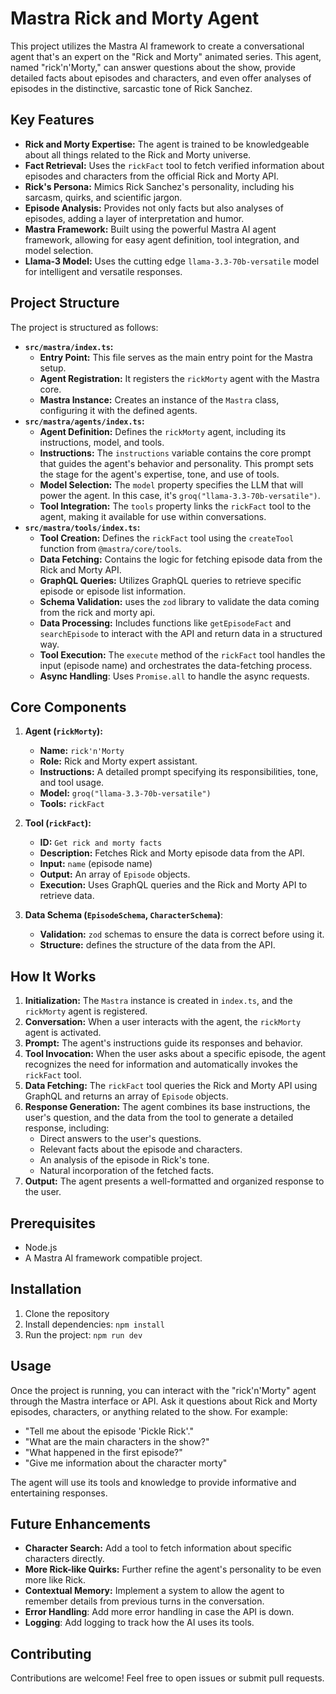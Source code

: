 # Mastra Rick and Morty Agent

This project utilizes the Mastra AI framework to create a conversational agent that's an expert on the "Rick and Morty" animated series. This agent, named "rick'n'Morty," can answer questions about the show, provide detailed facts about episodes and characters, and even offer analyses of episodes in the distinctive, sarcastic tone of Rick Sanchez.

## Key Features

*   **Rick and Morty Expertise:** The agent is trained to be knowledgeable about all things related to the Rick and Morty universe.
*   **Fact Retrieval:** Uses the `rickFact` tool to fetch verified information about episodes and characters from the official Rick and Morty API.
*   **Rick's Persona:** Mimics Rick Sanchez's personality, including his sarcasm, quirks, and scientific jargon.
*   **Episode Analysis:** Provides not only facts but also analyses of episodes, adding a layer of interpretation and humor.
*   **Mastra Framework:** Built using the powerful Mastra AI agent framework, allowing for easy agent definition, tool integration, and model selection.
* **Llama-3 Model:** Uses the cutting edge `llama-3.3-70b-versatile` model for intelligent and versatile responses.

## Project Structure

The project is structured as follows:

*   **`src/mastra/index.ts`:**
    *   **Entry Point:** This file serves as the main entry point for the Mastra setup.
    *   **Agent Registration:** It registers the `rickMorty` agent with the Mastra core.
    *   **Mastra Instance:** Creates an instance of the `Mastra` class, configuring it with the defined agents.
*   **`src/mastra/agents/index.ts`:**
    *   **Agent Definition:** Defines the `rickMorty` agent, including its instructions, model, and tools.
    *   **Instructions:** The `instructions` variable contains the core prompt that guides the agent's behavior and personality. This prompt sets the stage for the agent's expertise, tone, and use of tools.
    *   **Model Selection:** The `model` property specifies the LLM that will power the agent. In this case, it's `groq("llama-3.3-70b-versatile")`.
    *   **Tool Integration:**  The `tools` property links the `rickFact` tool to the agent, making it available for use within conversations.
*   **`src/mastra/tools/index.ts`:**
    *   **Tool Creation:** Defines the `rickFact` tool using the `createTool` function from `@mastra/core/tools`.
    *   **Data Fetching:** Contains the logic for fetching episode data from the Rick and Morty API.
    *   **GraphQL Queries:** Utilizes GraphQL queries to retrieve specific episode or episode list information.
    * **Schema Validation:** uses the `zod` library to validate the data coming from the rick and morty api.
    *   **Data Processing:** Includes functions like `getEpisodeFact` and `searchEpisode` to interact with the API and return data in a structured way.
    *   **Tool Execution:** The `execute` method of the `rickFact` tool handles the input (episode name) and orchestrates the data-fetching process.
    * **Async Handling**: Uses `Promise.all` to handle the async requests.

## Core Components

1.  **Agent (`rickMorty`):**
    *   **Name:** `rick'n'Morty`
    *   **Role:** Rick and Morty expert assistant.
    *   **Instructions:** A detailed prompt specifying its responsibilities, tone, and tool usage.
    *   **Model:** `groq("llama-3.3-70b-versatile")`
    *   **Tools:** `rickFact`

2.  **Tool (`rickFact`):**
    *   **ID:** `Get rick and morty facts`
    *   **Description:** Fetches Rick and Morty episode data from the API.
    *   **Input:** `name` (episode name)
    *   **Output:** An array of `Episode` objects.
    *   **Execution:** Uses GraphQL queries and the Rick and Morty API to retrieve data.

3.  **Data Schema (`EpisodeSchema`, `CharacterSchema`)**:
    *   **Validation:** `zod` schemas to ensure the data is correct before using it.
    * **Structure:** defines the structure of the data from the API.

## How It Works

1.  **Initialization:** The `Mastra` instance is created in `index.ts`, and the `rickMorty` agent is registered.
2.  **Conversation:** When a user interacts with the agent, the `rickMorty` agent is activated.
3.  **Prompt:** The agent's instructions guide its responses and behavior.
4.  **Tool Invocation:** When the user asks about a specific episode, the agent recognizes the need for information and automatically invokes the `rickFact` tool.
5.  **Data Fetching:** The `rickFact` tool queries the Rick and Morty API using GraphQL and returns an array of `Episode` objects.
6.  **Response Generation:** The agent combines its base instructions, the user's question, and the data from the tool to generate a detailed response, including:
    *   Direct answers to the user's questions.
    *   Relevant facts about the episode and characters.
    *   An analysis of the episode in Rick's tone.
    *   Natural incorporation of the fetched facts.
7.  **Output:** The agent presents a well-formatted and organized response to the user.

## Prerequisites

*   Node.js
*   A Mastra AI framework compatible project.

## Installation

1. Clone the repository
2. Install dependencies: `npm install`
3. Run the project: `npm run dev`

## Usage

Once the project is running, you can interact with the "rick'n'Morty" agent through the Mastra interface or API. Ask it questions about Rick and Morty episodes, characters, or anything related to the show. For example:

*   "Tell me about the episode 'Pickle Rick'."
*   "What are the main characters in the show?"
* "What happened in the first episode?"
* "Give me information about the character morty"

The agent will use its tools and knowledge to provide informative and entertaining responses.

## Future Enhancements

*   **Character Search:** Add a tool to fetch information about specific characters directly.
*   **More Rick-like Quirks:** Further refine the agent's personality to be even more like Rick.
*   **Contextual Memory:** Implement a system to allow the agent to remember details from previous turns in the conversation.
* **Error Handling**: Add more error handling in case the API is down.
* **Logging**: Add logging to track how the AI uses its tools.

## Contributing

Contributions are welcome! Feel free to open issues or submit pull requests.
